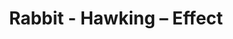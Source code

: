 ---
title: Rabbit - Hawking – Effect
builder: true
type: coming-soon

# Content section
sections:
  - headerSection
  - countdownSection
  - servicesSection
  - subscribeSection
  - teamSection
  - contactSection
  - mapSection

# Background effect
hawkingEffect: 
  enable: true
  ### Use C++ Hex colors for this effects. Recommended free program ColorMania.
  backgroundColor: 0x191919
  color: 0x4a4a4a
  color2: 0x3F51B5

---